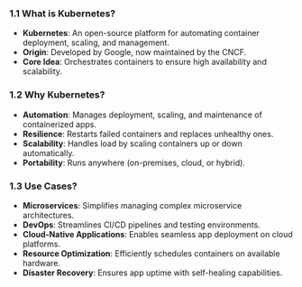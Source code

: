 ### 1.1 What is Kubernetes?
- **Kubernetes**: An open-source platform for automating container deployment, scaling, and management.
- **Origin**: Developed by Google, now maintained by the CNCF.
- **Core Idea**: Orchestrates containers to ensure high availability and scalability.

### 1.2 Why Kubernetes?
- **Automation**: Manages deployment, scaling, and maintenance of containerized apps.
- **Resilience**: Restarts failed containers and replaces unhealthy ones.
- **Scalability**: Handles load by scaling containers up or down automatically.
- **Portability**: Runs anywhere (on-premises, cloud, or hybrid).

### 1.3 Use Cases?
- **Microservices**: Simplifies managing complex microservice architectures.
- **DevOps**: Streamlines CI/CD pipelines and testing environments.
- **Cloud-Native Applications**: Enables seamless app deployment on cloud platforms.
- **Resource Optimization**: Efficiently schedules containers on available hardware.
- **Disaster Recovery**: Ensures app uptime with self-healing capabilities.